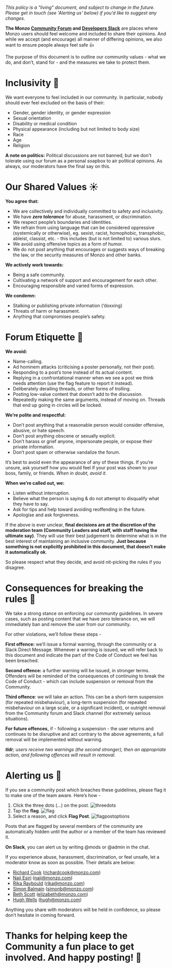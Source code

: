 *This policy is a "living" document, and subject to change in the future. Please get in touch (see 'Alerting us' below) if you’d like to suggest any changes.*

**The Monzo [Community Forum](https://community.monzo.com) and [Developers Slack](http://devslack.monzo.com/)** are places where Monzo users should feel welcome and included to share their opinions. And while we accept (and encourage) all manner of differing opinions, we also want to ensure people always feel safe 👍

The purpose of this document is to outline our community values - what we do, and don’t, stand for - and the measures we take to protect them.

# Inclusivity 🙌

We want everyone to feel included in our community. In particular, nobody should ever feel excluded on the basis of their:

- Gender, gender identity, or gender expression
- Sexual orientation
- Disability or medical condition
- Physical appearance (including but not limited to body size)
- Race
- Age
- Religion

**A note on politics:** Political discussions are not banned, but we don't tolerate using our forum as a personal soapbox to air political opinions. As always, our moderators have the final say on this.

# Our Shared Values ☀️

**You agree that:**

- We are collectively and individually committed to safety and inclusivity.
- We have ***zero tolerance*** for abuse, harassment, or discrimination.
- We respect people’s boundaries and identities.
- We refrain from using language that can be considered oppressive (systemically or otherwise), eg. sexist, racist, homophobic, transphobic, ableist, classist, etc. - this includes (but is not limited to) various slurs.
- We avoid using offensive topics as a form of humor.
- We do not post anything that encourages or suggests ways of breaking the law, or the security measures of Monzo and other banks.

**We actively work towards:**

- Being a safe community.
- Cultivating a network of support and encouragement for each other.
- Encouraging responsible and varied forms of expression.

**We condemn:**

- Stalking or publishing private information (‘doxxing)
- Threats of harm or harassment.
- Anything that compromises people’s safety.

# Forum Etiquette 📝

**We avoid:**

- Name-calling.
- Ad hominem attacks (criticising a poster personally, not their post).
- Responding to a post’s tone instead of its actual content.
- Replying in a confrontational manner when we see a post we think needs attention (use the flag feature to report it instead).
- Deliberately derailing threads, or other forms of trolling.
- Posting low-value content that doesn’t add to the discussion.
- Repeatedly making the same arguments, instead of moving on. Threads that end up going in circles will be locked.

**We’re polite and respectful:**

- Don’t post anything that a reasonable person would consider offensive, abusive, or hate speech.
- Don’t post anything obscene or sexually explicit.
- Don’t harass or grief anyone, impersonate people, or expose their private information.
- Don’t post spam or otherwise vandalize the forum.

It’s best to avoid even the appearance of any of these things. If you’re unsure, ask yourself how you would feel if your post was shown to your boss, family, or friends. *When in doubt, avoid it*.

**When we’re called out, we:**

- Listen without interruption.
- Believe what the person is saying & do not attempt to disqualify what they have to say.
- Ask for tips and help toward avoiding reoffending in the future.
- Apologise and ask forgiveness.

If the above is ever unclear, **final decisions are at the discretion of the moderation team (Community Leaders and staff, with staff having the ultimate say)**. They will use their best judgement to determine what is in the best interest of maintaining an inclusive community. **Just because something is not explicitly prohibited in this document, that doesn’t make it automatically ok**.

So please respect what they decide, and avoid nit-picking the rules if you disagree.

# Consequences for breaking the rules 🚨

We take a strong stance on enforcing our community guidelines. In severe cases, such as posting content that we have zero tolerance on, we will immediately ban and remove the user from our community.

For other violations, we’ll follow these steps -

**First offence:** we’ll issue a formal warning, through the community or a Slack Direct Message.
Whenever a warning is issued, we will refer back to this document and indicate the part of the Code of Conduct we feel has been breached.

**Second offence:** a further warning will be issued, in stronger terms. Offenders will be reminded of the consequences of continuing to break the Code of Conduct - which can include suspension or removal from the Community.

**Third offence**: we will take an action. This can be a short-term suspension (for repeated misbehaviour), a long-term suspension (for repeated misbehaviour on a large scale, or a significant incident), or outright removal from the Community forum and Slack channel (for extremely serious situations).

**For future offences,** if - following a suspension - the user returns and continues to be disruptive and act contrary to the above agreements, a full removal will be implemented without warning.

***tldr**; users receive two warnings (the second stronger), then an appropriate action, and following offences will result in removal.*

# Alerting us 🙋

If you see a community post which breaches these guidelines, please flag it to make one of the team aware. Here’s how -

1. Click the three dots (...) on the post. ![threedots](https://community.monzo.com/uploads/monzo/original/2X/0/05ffe248ffb734d55aa9a2256b0fe4149ca9068f.png)
2. Tap the **flag**. ![flag](https://discourse-cdn-sjc1.com/business2/uploads/monzo/original/2X/a/aba73a6df9cb2002d7c1daf018922aef7ae04752.png)
3. Select a reason, and click **Flag Post**. ![flagpostoptions](https://discourse-cdn-sjc1.com/business2/uploads/monzo/optimized/2X/3/393fc42962f586184a1a4bf757ff6cd55ffba0f8_1_690x458.png)

Posts that are flagged by several members of the community are automatically hidden until the author or a member of the team has reviewed it.

**On Slack**, you can alert us by writing @mods or @admin in the chat.

If you experience abuse, harassment, discrimination, or feel unsafe, let a moderator know as soon as possible. Their details are below:

- [Richard Cook](https://community.monzo.com/u/cookywook/activity) (richardcook@monzo.com)
- [Naji Esiri](https://community.monzo.com/u/naji/summary) (naji@monzo.com)
- [Rika Raybould](https://community.monzo.com/u/richardr/summary) (rika@monzo.com)
- [Simon Balmain](https://community.monzo.com/u/simonb/summary) (simonb@monzo.com)
- [Beth Scott](https://community.monzo.com/u/beths/summary) (elizabeth@monzo.com)
- [Hugh Wells](https://community.monzo.com/u/hughwells/summary) (hugh@monzo.com)

Anything you share with moderators will be held in confidence, so please don’t hesitate in coming forward.

# Thanks for helping keep the Community a fun place to get involved. And happy posting! 💖
